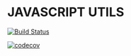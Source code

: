 # JAVASCRIPT UTILS

[![Build Status](https://travis-ci.com/ogbon/javascript-utils.svg?branch=main)](https://travis-ci.com/ogbon/javascript-utils)

[![codecov](https://codecov.io/gh/ogbon/javascript-utils/branch/main/graph/badge.svg?token=OCBLD8J2T6)](https://codecov.io/gh/ogbon/javascript-utils)

